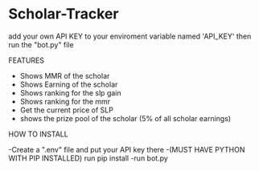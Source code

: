# Scholar-Tracker

add your own API KEY to your enviroment variable named 'API_KEY'
then run the "bot.py" file

FEATURES
- Shows MMR of the scholar
- Shows Earning of the scholar
- Shows ranking for the slp gain
- Shows ranking for the mmr
- Get the current price of SLP
- shows the prize pool of the scholar (5% of all scholar earnings)

HOW TO INSTALL

-Create a ".env" file and put your API key there
-(MUST HAVE PYTHON WITH PIP INSTALLED) run pip install <the requirements.txt>
-run bot.py
